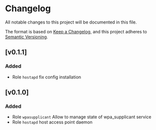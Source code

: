# Changelog

All notable changes to this project will be documented in this file.

The format is based on [Keep a Changelog](https://keepachangelog.com/en/1.0.0/),
and this project adheres to [Semantic Versioning](https://semver.org/spec/v2.0.0.html).

## [v0.1.1]
### Added
- Role `hostapd` fix config installation

## [v0.1.0]
### Added
- Role `wpasupplicant` Allow to manage state of wpa_supplicant service
- Role `hostapd` host access point daemon
